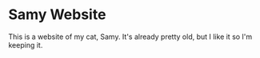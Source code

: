 # Samy Website
This is a website of my cat, Samy. It's already pretty old, but I like it so I'm keeping it.
